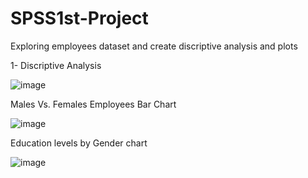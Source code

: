 # SPSS1st-Project
Exploring employees dataset and create discriptive analysis and plots

1- Discriptive Analysis

![image](https://github.com/user-attachments/assets/69ca2114-04b9-443a-96dd-7ee34e63e955)

Males Vs. Females Employees Bar Chart

![image](https://github.com/user-attachments/assets/b15437f3-bd02-4829-a1e6-8882b47d1d39)

Education levels by Gender chart

![image](https://github.com/user-attachments/assets/7f2c499d-89c9-4cde-837f-56ce8d9da7f8)

